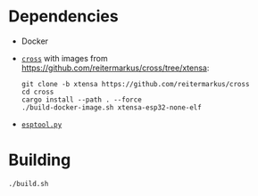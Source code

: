 # Dependencies

- Docker
- [`cross`](https://github.com/rust-embedded/cross) with images
  from https://github.com/reitermarkus/cross/tree/xtensa:
  
  ```
  git clone -b xtensa https://github.com/reitermarkus/cross
  cd cross
  cargo install --path . --force
  ./build-docker-image.sh xtensa-esp32-none-elf
  ```
- [`esptool.py`](https://github.com/espressif/esptool)

# Building

```
./build.sh
```
